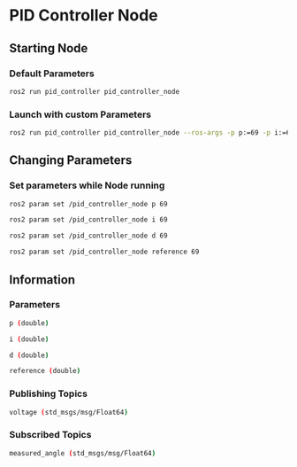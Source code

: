# PID Controller Node

## Starting Node

### Default Parameters 

```bash
ros2 run pid_controller pid_controller_node
```

### Launch with custom Parameters

```bash
ros2 run pid_controller pid_controller_node --ros-args -p p:=69 -p i:=69 -p d:=69 -p reference:=69
```

## Changing Parameters

### Set parameters while Node running

```bash
ros2 param set /pid_controller_node p 69
```

```bash
ros2 param set /pid_controller_node i 69
```

```bash
ros2 param set /pid_controller_node d 69
```

```bash
ros2 param set /pid_controller_node reference 69
```

## Information

### Parameters

```bash
p (double)
```

```bash
i (double)
```

```bash
d (double)
```

```bash
reference (double)
```

### Publishing Topics

```bash
voltage (std_msgs/msg/Float64)
```

### Subscribed Topics

```bash
measured_angle (std_msgs/msg/Float64)
```